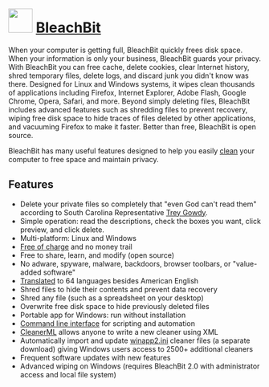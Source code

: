 # <img src="https://cdn.jsdelivr.net/gh/chocolatey-community/chocolatey-packages@0c81599a51b9f9c9418ba8dd46caf6d3081ec8ac/icons/bleachbit.svg" width="48" height="48"/> [BleachBit](https://chocolatey.org/packages/bleachbit)

When your computer is getting full, BleachBit quickly frees disk space. When your information is only your business, BleachBit guards your privacy. With BleachBit you can free cache, delete cookies, clear Internet history, shred temporary files, delete logs, and discard junk you didn't know was there. Designed for Linux and Windows systems, it wipes clean thousands of applications including Firefox, Internet Explorer, Adobe Flash, Google Chrome, Opera, Safari, and more. Beyond simply deleting files, BleachBit includes advanced features such as shredding files to prevent recovery, wiping free disk space to hide traces of files deleted by other applications, and vacuuming Firefox to make it faster. Better than free, BleachBit is open source.

BleachBit has many useful features designed to help you easily [clean](https://www.bleachbit.org/features/cleaner) your computer to free space and maintain privacy.

## Features
* Delete your private files so completely that "even God can't read them" according to South Carolina Representative [Trey Gowdy](https://www.bleachbit.org/news/bleachbit-stifles-investigation-hillary-clinton).
* Simple operation: read the descriptions, check the boxes you want, click preview, and click delete.
* Multi-platform: Linux and Windows
* [Free of charge](https://www.bleachbit.org/features/cost) and no money trail
* Free to share, learn, and modify (open source)
* No adware, spyware, malware, backdoors, browser toolbars, or "value-added software"
* [Translated](https://www.bleachbit.org/features/translations) to 64 languages besides American English
* Shred files to hide their contents and prevent data recovery
* Shred any file (such as a spreadsheet on your desktop)
* Overwrite free disk space to hide previously deleted files
* Portable app for Windows: run without installation
* [Command line interface](https://docs.bleachbit.org/doc/command-line-interface.html) for scripting and automation
* [CleanerML](https://docs.bleachbit.org/doc/cleanerml.html) allows anyone to write a new cleaner using XML
* Automatically import and update [winapp2.ini](https://www.bleachbit.org/documentation/winapp2_ini) cleaner files (a separate download) giving Windows users access to 2500+ additional cleaners
* Frequent software updates with new features
* Advanced wiping on Windows (requires BleachBit 2.0 with administrator access and local file system)
